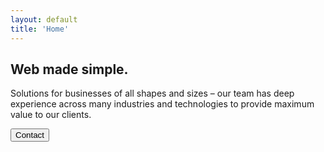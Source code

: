 ```yaml
---
layout: default
title: 'Home'
---
```


<section class="h-full bg-hero-background bg-cover bg-indigo-900 bg-blend-multiply bg-opacity-60">
  <div class="flex items-center h-full py-4 px-6 md:px-6 lg:px-12 xl:px-80">
    <div>
      <h1 class="text-5xl text-white font-bold mb-4">Web made simple.</h1>
      <p class="text-white lg:w-1/2 mb-4">
        Solutions for businesses of all shapes and sizes – our team has deep experience across many industries and technologies to provide maximum value to our clients.
      </p>
      <a href="contact"><button type="button" class="py-2 px-4 bg-indigo-400 text-gray-100 rounded shadow font-bold hover:bg-indigo-800">Contact</button></a>
    </div>
  </div>
</section>
